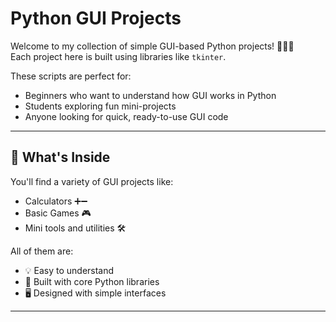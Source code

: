# Python GUI Projects

Welcome to my collection of simple GUI-based Python projects! 👩‍💻✨  
Each project here is built using libraries like `tkinter`.

These scripts are perfect for:
- Beginners who want to understand how GUI works in Python
- Students exploring fun mini-projects
- Anyone looking for quick, ready-to-use GUI code

---

## 📁 What's Inside

You'll find a variety of GUI projects like:  
- Calculators ➕➖  
- Basic Games 🎮  
- Mini tools and utilities 🛠️  

All of them are:
- 💡 Easy to understand  
- 🧱 Built with core Python libraries  
- 🖥️ Designed with simple interfaces  

---
